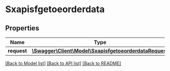 # Sxapisfgetoeorderdata

## Properties
Name | Type | Description | Notes
------------ | ------------- | ------------- | -------------
**request** | [**\Swagger\Client\Model\SxapisfgetoeorderdataRequest**](SxapisfgetoeorderdataRequest.md) |  | [optional] 

[[Back to Model list]](../README.md#documentation-for-models) [[Back to API list]](../README.md#documentation-for-api-endpoints) [[Back to README]](../README.md)


